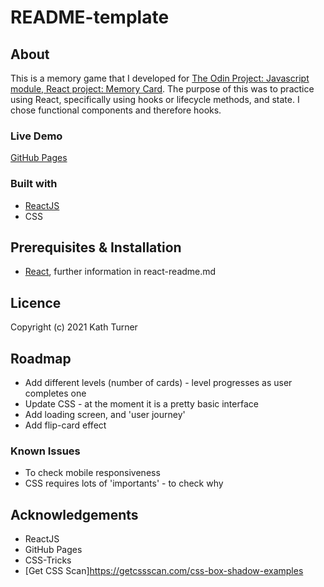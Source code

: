 # README-template

## About

This is a memory game that I developed for [The Odin Project: Javascript module, React project: Memory Card](https://www.theodinproject.com/paths/full-stack-javascript/courses/javascript/lessons/memory-card). The purpose of this was to practice using React, specifically using hooks or lifecycle methods, and state. I chose functional components and therefore hooks.

### Live Demo

[GitHub Pages](https://kath-ldn.github.io/memory-game-ReactJS/)

### Built with

* [ReactJS](https://reactjs.org/)
* CSS

## Prerequisites & Installation

* [React](https://reactjs.org/docs/getting-started.html), further information in react-readme.md

## Licence

Copyright (c) 2021 Kath Turner

## Roadmap

* Add different levels (number of cards) - level progresses as user completes one
* Update CSS - at the moment it is a pretty basic interface
* Add loading screen, and 'user journey'
* Add flip-card effect

### Known Issues

* To check mobile responsiveness
* CSS requires lots of 'importants' - to check why

## Acknowledgements

* ReactJS
* GitHub Pages
* CSS-Tricks
* [Get CSS Scan]https://getcssscan.com/css-box-shadow-examples